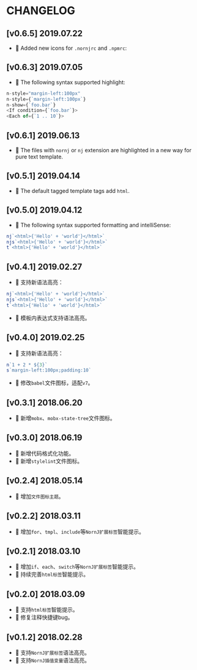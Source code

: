 # CHANGELOG

## [v0.6.5] 2019.07.22

* 🌟 Added new icons for `.nornjrc` and `.npmrc`:

## [v0.6.3] 2019.07.05

* 🌟 The following syntax supported highlight:

```js
n-style="margin-left:100px"
n-style={`margin-left:100px`}
n-show={`foo.bar`}
<If condition={`foo.bar`}>
<Each of={`1 .. 10`}>
```

## [v0.6.1] 2019.06.13

* 🌟 The files with `nornj` or `nj` extension are highlighted in a new way for pure text template.

## [v0.5.1] 2019.04.14

* 🌟 The default tagged template tags add `html`.

## [v0.5.0] 2019.04.12

* 🌟 The following syntax supported formatting and intelliSense:

```js
nj`<html>{'Hello' + 'world'}</html>`
njs`<html>{'Hello' + 'world'}</html>`
t`<html>{'Hello' + 'world'}</html>`
```

## [v0.4.1] 2019.02.27

* 🌟 支持新语法高亮：

```js
nj`<html>{'Hello' + 'world'}</html>`
njs`<html>{'Hello' + 'world'}</html>`
t`<html>{'Hello' + 'world'}</html>`
```

* 🌟 模板内表达式支持语法高亮。

## [v0.4.0] 2019.02.25

* 🌟 支持新语法高亮：

```js
n`1 + 2 * ${3}`
s`margin-left:100px;padding:10`
```

* 🐞 修改`babel`文件图标，适配`v7`。

## [v0.3.1] 2018.06.20

* 🌟 新增`mobx`、`mobx-state-tree`文件图标。

## [v0.3.0] 2018.06.19

* 🌟 新增代码格式化功能。
* 🌟 新增`stylelint`文件图标。

## [v0.2.4] 2018.05.14

* 🌟 增加`文件图标主题`。

## [v0.2.2] 2018.03.11

* 🌟 增加`for`、`tmpl`、`include`等`NornJ扩展标签`智能提示。

## [v0.2.1] 2018.03.10

* 🌟 增加`if`、`each`、`switch`等`NornJ扩展标签`智能提示。
* 🌟 持续完善`html标签`智能提示。

## [v0.2.0] 2018.03.09

* 🌟 支持`html标签`智能提示。
* 🐞 修复注释快捷键bug。

## [v0.1.2] 2018.02.28

* 🌟 支持`NornJ扩展标签`语法高亮。
* 🌟 支持`NornJ插值变量`语法高亮。